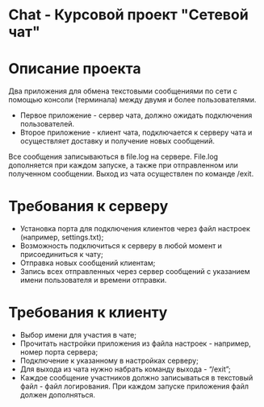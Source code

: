 # Chat - Курсовой проект "Сетевой чат"

# Описание проекта
Два приложения для обмена текстовыми сообщениями по сети с помощью консоли (терминала) между двумя и более пользователями.
- Первое приложение - сервер чата, должно ожидать подключения пользователей.
- Второе приложение - клиент чата, подключается к серверу чата и осуществляет доставку и получение новых сообщений.

Все сообщения записываються в file.log на сервере. File.log дополняется
при каждом запуске, а также при отправленном или полученном сообщении. Выход из чата осуществлен по команде /exit.

# Требования к серверу
- Установка порта для подключения клиентов через файл настроек (например, settings.txt); 
- Возможность подключиться к серверу в любой момент и присоединиться к чату;
- Отправка новых сообщений клиентам; 
- Запись всех отправленных через сервер сообщений с указанием имени пользователя и времени отправки.

# Требования к клиенту
- Выбор имени для участия в чате; 
- Прочитать настройки приложения из файла настроек - например, номер порта сервера; 
- Подключение к указанному в настройках серверу;
- Для выхода из чата нужно набрать команду выхода - “/exit”; 
- Каждое сообщение участников должно записываться в текстовый файл - файл логирования. При каждом запуске приложения файл должен дополняться.
  
